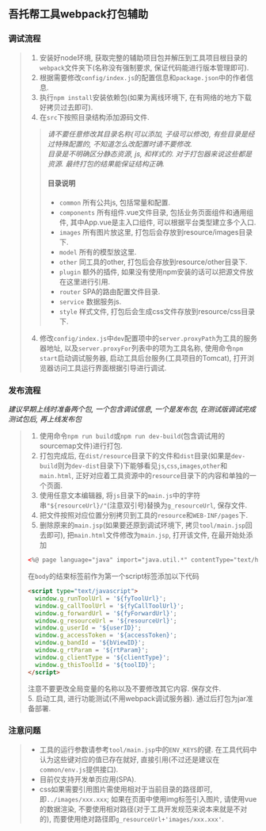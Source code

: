 ## 吾托帮工具webpack打包辅助
### 调试流程
> 1. 安装好node环境, 获取完整的辅助项目包并解压到工具项目根目录的`webpack`文件夹下(名称没有强制要求, 保证代码能进行版本管理即可).
> 2. 根据需要修改`config/index.js`的配置信息和`package.json`中的作者信息.  
> 3. 执行`npm install`安装依赖包(如果为离线环境下, 在有网络的地方下载好拷贝过去即可).
> 4. 在`src`下按照目录结构添加源码文件.
>> *请不要任意修改其目录名称(可以添加, 子级可以修改), 有些目录是经过特殊配置的, 不知道怎么改配置时请不要修改.*   
>> *目录是不明确区分静态资源, js, 和样式的. 对于打包器来说这些都是资源. 最终打包的结果能保证结构正确.*   
>> #### 目录说明
>>+ `common` 所有公共js, 包括常量和配置.
>>+ `components` 所有组件.vue文件目录, 包括业务页面组件和通用组件, 其中App.vue是主入口组件, 可以根据平台类型建立多个入口.
>>+ `images` 所有图片放这里, 打包后会存放到resource/images目录下.
>>+ `model` 所有的模型放这里.
>>+ `other` 同工具的other, 打包后会存放到resource/other目录下.
>>+ `plugin` 额外的插件, 如果没有使用npm安装的话可以把源文件放在这里进行引用.
>>+ `router` SPA的路由配置文件目录.
>>+ `service` 数据服务js.
>>+ `style` 样式文件, 打包后会生成css文件存放到resource/css目录下.
> 4. 修改`config/index.js`中`dev`配置项中的`server.proxyPath`为工具的服务器地址, 以及`server.proxyFor`列表中的项为工具名称, 使用命令`npm start`启动调试服务器, 启动工具后台服务(工具项目的Tomcat), 打开浏览器访问工具运行界面根据引导进行调试.
### 发布流程
*建议早期上线时准备两个包, 一个包含调试信息, 一个是发布包, 在测试版调试完成测试包后, 再上线发布包*
> 1. 使用命令`npm run build`或`npm run dev-build`(包含调试用的sourcemap文件)进行打包.
> 2. 打包完成后, 在`dist/resource`目录下的文件和`dist`目录(如果是`dev-build`则为`dev-dist`目录下)下能够看见`js`,`css`,`images`,`other`和`main.html`, 正好对应着工具资源中的`resource`目录下的内容和单独的一个页面.
> 3. 使用任意文本编辑器, 将`js`目录下的`main.js`中的字符串`"${resourceUrl}/"`(注意双引号)替换为`g_resourceUrl`, 保存文件.
> 4. 把文件按照对应位置分别拷贝到工具的`resource`和`WEB-INF/pages`下.     
> 5. 删除原来的`main.jsp`(如果要还原到调试环境下, 拷贝`tool/main.jsp`回去即可), 把`main.html`文件修改为`main.jsp`, 打开该文件, 在最开始处添加
> ``` html
> <%@ page language="java" import="java.util.*" contentType="text/html; charset=utf-8"%>
> ```
> 在`body`的结束标签前作为第一个script标签添加以下代码
>```html
> <script type="text/javascript">
>   window.g_runToolUrl = '${fyToolUrl}';
>   window.g_callToolUrl = '${fyCallToolUrl}';
>   window.g_forwardUrl = '${fyForwardUrl}';
>   window.g_resourceUrl = '${resourceUrl}';
>   window.g_userId = '${userID}';
>   window.g_accessToken = '${accessToken}';
>   window.g_bandId = '${bViewID}';
>   window.g_rtParam = '${rtParam}';
>   window.g_clientType = '${clientType}';
>   window.g_thisToolId = '${toolID}';
> </script>
>```      
>注意不要更改全局变量的名称以及不要修改其它内容. 保存文件.        
> 5. 启动工具, 进行功能测试(不用webpack调试服务器). 通过后打包为jar准备部署.
### 注意问题
>+ 工具的运行参数请参考`tool/main.jsp`中的`ENV_KEYS`的键. 在工具代码中认为这些键对应的值已存在就好, 直接引用(不过还是建议在`common/env.js`提供接口).
>+ 目前仅支持开发单页应用(SPA).
>+ css如果需要引用图片需使用相对于当前目录的路径即可, 即`../images/xxx.xxx`; 如果在页面中使用img标签引入图片, 请使用vue的数据渲染, 不要使用相对路径(对于工具开发规范来说本来就是不对的), 而要使用绝对路径即`g_resourceUrl+'images/xxx.xxx'`.